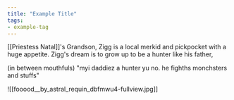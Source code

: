 ```yaml
---
title: "Example Title"
tags:
- example-tag
---
```

[[Priestess  Natal]]'s Grandson, Zigg is a local merkid and pickpocket with a huge appetite. Zigg's dream is to grow up to be a hunter like his father, 

(in between mouthfuls)
"myi daddiez a hunter yu no. he fighths monchsters and stuffs"

![[fooood__by_astral_requin_dbfmwu4-fullview.jpg]]